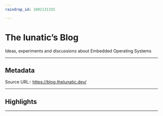 ```yaml
---
raindrop_id: 1002131335

---
```


# The lunatic’s Blog
Ideas, experiments and discussions about Embedded Operating Systems
___
## Metadata
Source URL:: https://blog.thelunatic.dev/


___
## Highlights
___